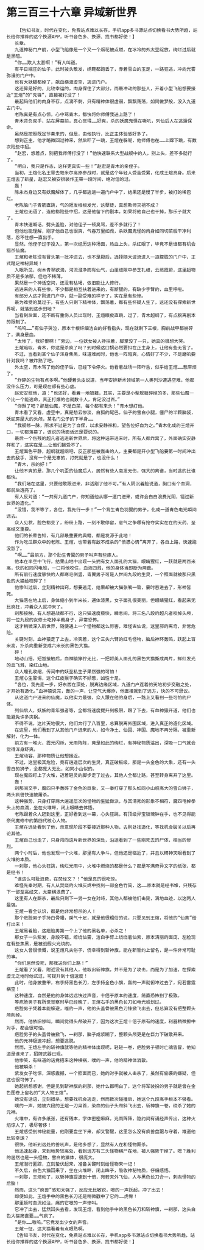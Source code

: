 # 第三百三十六章 异域新世界
        【告知书友，时代在变化，免费站点难以长存，手机app多书源站点切换看书大势所趋，站长给你推荐的这个换源APP，听书音色多、换源、找书都好使！】
       长章。
       九道神秘门户前，小型飞船像是一个又一个烟花被点燃，在冰冷的外太空绽放，绚烂过后就是黑暗。
       “你……欺人太甚啊！”有人叫道。
       有平日端庄的仙子，此时披头散发，绣鞋都跑丢了，赤着雪白的玉足，一路狂逃，冲向光雾弥漫的门户中。
       也有大妖腿都掉了，飙血横渡虚空，逃进门户。
       这还算是好的，比较幸运的，肉身保住了大部分。而最冲动的那些人，开着小型飞船想要接近“王煊”的“先锋”，直接被打没了！
       最起码他们的肉身不存，点滴不剩，只有精神体很虚弱，飘飘荡荡，如同做梦般，没入九道古门中。
       老陈真是有点心惊，心中骂青木，都快将你师傅我送上路了！
       青木背负双手，站在屏幕前，真心觉得……好爽，杀的妖魔鬼怪在嘶吼，列仙后人在逃遁保命。
       虽然是按照既定节奏来的，但是，由他执行，比正主体验感好多了。
       想到正主，他才略微回过神来，然后吓了一跳，王煊在躲呢，他师傅也在……上蹿下跳，有数次险些中招。
       “赵宏，悠着点，别把我师傅打没了！”他快速联系大型战舰中的人，别上头，差不多就行了。
       “明白，我只是作态，这样更真实一些！”赵宏是青木的亲侄子。
       当初，王煊化名王霄去帕米尔高原参战时，就是这个年轻人受苦受累，化成王煊真身。后来王煊去了新星，赵宏又被安排装作王霄一段时间，绝对信的过。
       轰！
       陈永杰身边又有妖魔解体了，几乎都逃进一道门户中了，结果还是慢了半步，被打的稀巴烂。
       老陈脑门子青筋直跳，气的短发根根发光，这孽徒，真想欺师灭祖不成？
       王煊也无语了，连他都险些中招，这是他留下的剧本，如果将他自己也干掉，那乐子就大了。
       青木快速喊话，劈头盖脸，对他侄子一顿臭骂，差不多就行了！
       但他也能理解，刚才他自己也很爽，气吞万里如虎，杀妖魔鬼怪的肉身如同切菜般干净利落，忍不住想一直出手。
       显然，他侄子过于投入，第一次经历这种场面，热血上头，杀红眼了，毕竟不是谁都有机会猎杀仙魔。
       王煊和老陈没有冒头第一批冲进去，也不是殿后，选择随大波流进入一道朦胧的门户中，正式踏足神秘异域！
       入眼所见，树木青翠欲滴，河流澄净而有仙气，山崖缝隙中参芝扎根，云蒸霞蔚，这里超物质不是多浓郁，但也不稀薄。
       果然是一个神话空间，还没有枯竭，依旧能让人修行。
       逃进来的人有些惨，不少都是相互扶着进来的，有断腿的，有缺少手臂的，血里呼啦。
       有部分人这才刚进门户中，就一副受难的样子了，实在是有些惨。
       最为难受的莫过于，有些人只剩下精神体，飘荡着，都有些怀疑人生了，这还没有探索新世界呢，就落到这步田地？
       当看到后面，还不断有重伤人员出现时，王煊眼皮直跳，过了，青木超纲了，有点脱离剧本的限制了。
       “呜呜……”有仙子哭泣，原本十根纤细洁白的好看指头，现在就剩下三根，胸前战甲都崩碎了，满身是血。
       “太惨了，我好恨啊！”旁边，一位妖女被人搀扶着，脚掌没了一只，她真的很想大哭。
       王煊暗叹，青木，你这是杀疯了吗？到时候这口锅必然要扣在正主身上，让他有些无言了。
       不过，当看到某个仙子浑身焦黑，味道难闻时，他也一阵暗爽，心情好了不少，不是磨叽要针对我吗？被炸熟了吧。
       外太空，青木骂了他的侄子后，已经下令停火。他看着战场一阵咋舌，似乎给王煊……惹麻烦了。
       “炸碎的生物有点多啊。”他硬着头皮说道，当年安排新术领域第一人奥列沙遭遇空难，他都没什么压力，可是现在却有些心虚。
       赵宏安慰他，道：“也还好，看着一地狼藉，其实，主要是小型舰艇碎掉的多，那些仙魔一个比一个能逃命，真正打爆的也就数十人，肯定没过百。”
       “你飘了吧？那是仙魔，不是白菜，每个都有来头！”青木想打他。
       青木看了又看，虚空中，真是愁云惨淡，白狐的尾巴，仙子的雪白小腿，僵尸的半颗脑袋，妖蛇房屋大的头颅，某名门公子的下半身……
       “我舰修一脉，所求不过是为了自保，以求安静祥和，望各位好自为之。”青木化成的王煊开口，一切都落幕了，该说的场面话还是要说的。
       最后一个伤残的超凡者逃进新世界后，将这种话带进来时，所有人都炸窝了，外面确实安静祥和了，这实在是……让他们接受不了。
       王煊面色平静，超纲就超纲吧，反正那些被轰击的人，主要都是开小型飞船要第一时间冲出去的敌手，没有一个是无辜的，打死就是了，也没什么！
       “青木，杀的好！”
       让他不爽的是，那几个叽歪的仙魔后人，居然有些人毫发无伤，强大的离谱，当时逃的比谁都快。
       “我们堵在这里，只要他敢跟进来，非活剐了他不可。”有人阴沉着脸说道，胸口有个血洞，都前后透亮了。
       有人反对道：“一共有九道门户，你知道他从哪一道门进来，或许会白白浪费光阴，错过新世界的造化。”
       “没错，我不等了，各位，我先行一步！”一个背生青色羽翼的男子，化成一道青色电光瞬间远去。
       众人见状，脸色都变了，纷纷上路，一刻不敢停留，意气之争哪有抢夺实实在在的天药、至高经文重要。
       他们的长辈告知，有几部最重要的典籍，都是发源于此地！
       作为吃瓜群众中的老陈、王煊，也带着有敌不成杀的“愤懑心情”离开了，各自上路，快速跑没影了。
       “啊……”最前方，那个肋生青翼的男子叫声有些瘆人。
       他本在半空中飞行，结果山地中出现一头拥有女人面孔的大猫，眼睛猩红，一跃就是两百米高，快的如同闪电般，一口将他咬住，血液四溅，他的身体当即断为两截。
       所有前行速度够快的人都寒毛倒竖，青翼男子可是人世间九段的生灵，一个照面就被那只黑色的大猫给咬碎了！
       他惨叫过后，立刻精神出窍，想要逃走，结果却被大猫张嘴一吸，霎时吞进去了，形神皆死。
       大猫落在地上后，身体缩小到半米长，通体漆黑，女子面孔很美丽，但眼睛猩红，看起来无比疯狂，冲着众人就冲来了。
       刹那接触，有人想避战都不行，这只猫速度极快，瞬息间，将三名八段的超凡者咬掉头颅，将一位九段的女修士吃掉半截身子，异常恐怖。
       这才稍微深入新世界，随便遇上一个怪物都这么厉害，难怪古仙说，这里邪的离奇，非常危险。
       关键时刻，血神猿走了上去，冷笑着，这个三头六臂的红毛怪物，脑后神环轰鸣，跃起上百米高，扑杀向重新变成六米长的黑色大猫。
       砰！
       地动山摇，短暂接触后，血神猿狰狞无比，一把将美人面孔的黑色大猫撕成两片，鲜红发光的血飞溅，染红山地。
       众人瞳孔收缩，传闻中的妖圣私生子果然强的可怕！
       王煊心生警惕，这个红皮猴子确实不好惹，凶性十足。
       “各位，我先走一步，好东西在深处，脱离边缘区域，九道门户连着的天地初步交融之处，才开始有造化。”血神猿说完，轰的一声，让空气大爆炸，他直接就到了远方，快的不可思议。
       从这道门户进来的仙魔，以他实力最强，众人跟在他的身后，一路上又看到一些可怕的尸体。
       列仙后人，妖族的青年强者等，全都将速度提升到极限，跟了下去，有血神猿开道，他们也能避免许多灾祸。
       不得不说，这片天地很大，他们奔行了八百里，总算脱离外围区域，进入真正的造化区域。
       在这里，他们看到了从其他门户进来的人，如今净土、仙园、神国、魔地不再分隔，被重新解封，化为一体。
       前方有一堆火，霞光闪烁，光雨阵阵，竟是如此的绚烂，有神秘物质溢出，深吸一口气就会觉得浑身舒爽。
       王煊动容，那种物质让他想接近。
       不过，这里极其危险，竟有逍遥层次的生灵，真正破板级，那是一头金色的大象，还有一头雪白的狮子，全都庞大无比，如同小山似的。
       现在魔四盯上了火堆，迈着轻灵的脚步走了过去，其他人全都让路，甚至转身离开了这里。
       轰！
       刹那间交手，魔四只手轰碎了金色的巨象，又一拳打穿了那头如同小山般高大的雪白狮子，两头疯兽快速被屠杀。
       这种强势，只身打穿两大逍遥层次的怪物的生猛做派，与其清秀的形象不相符，魔四甩掉拳头上的血滴，坐在火堆畔，闭上眼睛去体悟。
       老陈跟着众人赶到这里，正好看到这一幕，心头狂跳，有顶级异宝锁魂钟在手，也不见得能奈何魔修中的第四代核心人物。
       王煊在远处看到了他，示意现阶段不要接近那种人物，去别处找造化，等找机会破关以后再论其他。
       王煊自己也走了，只身闯向这片新世界的深处，沿途看到了一些刚死去的尸体，相当的惨烈。
       两个小时后，他也发现一个火堆，那里有人争斗，但他还是临近了，并且以精神天眼看到了火堆的本质。
       一刹那，他心头狂跳，绚烂光雨中，火堆中燃烧的都是什么？都是写满奇异文字的纸张，都是经书！
       “谁这么可耻浪费，在焚经文？！”他是真的很吃惊。
       难怪先秦时期，有人从焚烧的火堆灰烬中找到一部金色竹简，这……原本就是经书堆，只残存下一部至高经文，太豪横浪费了。
       这里有人在厮杀，最后只剩下一男一女在对峙，其他人都被他们击毙，满地血迹，以这两人最强。
       王煊一看全认识，都是他非常想杀的人！
       那个疤脸男子手持白骨幡，戾气十足，就是他很粗俗的说，只要见到王煊，将他的“仙黄”给打出来！
       王煊黑着脸，这疤脸男第一个上了他的黑名单，必杀之！
       那女子一头紫发，身段不错，缭绕仙雾，洁白手臂上绕绕着仙索，原本清丽的面庞，左脸现在有些焦黑，是被战舰火光烧的。
       这女人曾很愤慨，说王煊凡夫俗子，侥幸得到斩神旗，能在新誓约上留名，是一件非常可耻的事。
       “你们居然没死，那我送你们上路！”
       王煊看了又看，附近没有其他人，他取出斩神旗，并不是为了攻击，而是为了加速，在探索虚无之地时他试过，可提升到十倍速度！
       此时，他身披重甲，右手持黑色长刀，左手持金色小旗，轰的一声就俯冲过去了，宛若雷霆横空！
       这种速度，自然是他的身体远远快过声音，十倍于原本的速度，简直恐怖到了极致。
       等疤脸男子有所觉觉察时早已经晚了，王煊右手的黑色长刀如电光般划过。
       疤脸男子凭着本能躲避，嗤的一声，他的头盖骨被黑色刀锋掀飞出去，但总算没有把整颗头颅削掉。
       然而，他依旧惨叫，瞬间觉得头颅破开了，因为这次王煊十倍于原有的速度，利器稍微擦中对手，都会很可怕。
       疤脸男子的头盖骨被掀飞，一刹那，脑子成浆糊了，整颗头颅更是在巨力下破散开来。
       他的元神极速冲起，想要逃脱。
       然而，王煊左手的斩神旗就等他的精神体出现呢，轻轻一卷，疤脸男子顿时亡魂皆冒，他知道是谁来了，招牌武器已现。
       他惨笑，有味道的话竟招来这种横祸，噗的一声，他的精神体消散。
       他被瞬杀！
       紫发女子吃惊，深感震撼，一个照面而已，她的对手就被人击杀了，虽然有偷袭的嫌疑，但这也很可怖了。
       她起初想感谢，但是见到斩神旗的刹那，她什么都明白了，这个将军装扮的男子就是曾在金色图卷上留名的“大人物王煊”。
       她没有话语，立刻搏杀，想要找机会逃走，然而数次碰撞后，她这个九段高手根本不够看。
       噗的一声，她被六段的王煊一刀枭首，染血的仙子头颅斜飞出去，斩神旗一卷，绞杀了她的元神。
       火堆中，有许多纸张，还有残本，字体密密麻麻，光雨阵阵，隐约间有诵经声传出，这种火焰惊人了，极尽奢侈！
       王煊感受到神秘能量，他刚要盘坐下来，却又警醒，这里怎么没有疯兽盘踞与守着，难道他比较幸运？
       很快，他听到远处的兽吼声，是他多想了，显然有人在和怪物厮杀。
       他迅速起身，来到地势较高处，看到远方有三头怪物横尸在地，被人强势干掉了。嗯？胜利的居然也是一头怪物，雪白的猫体，很庞大。
       王煊潜行匿踪，立刻蛰伏起来，准备关键时刻给怪物来一记！
       不久后，白色大猫回来了，坐在火堆畔，闭上眸子，吸收神秘物质，仔细感悟。
       一刹那，王煊动了，以斩神旗提速到十倍，宛若天外飞仙，人与黑色长刀合一，刺向怪物的后脑！
       然而，这头“疯兽”感知太强了，反应无比敏锐，嗖的一声跃起，冲了出去！
       即便如此，王煊手中的黑色长刀还是稍微戳中了它的……虎臀！
       那里顿时血流如注，痛的它嗷的一声惨叫。
       它冲了出去，猛然回头去看，发现王煊，看到他手中的黑色长刀和斩神旗，一刹那，这头白色大猫简直要……气疯了。
       “是你……嗷呜。”它竟发出少女的声音。
       王煊一怔，这大猫看着有点眼熟啊。
       【告知书友，时代在变化，免费站点难以长存，手机app多书源站点切换看书大势所趋，站长给你推荐的这个换源APP，听书音色多、换源、找书都好使！】